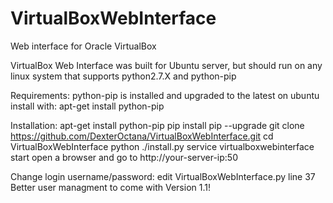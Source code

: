 # VirtualBoxWebInterface
Web interface for Oracle VirtualBox

VirtualBox Web Interface was built for Ubuntu server, but should run on any linux system that supports python2.7.X and python-pip

Requirements: 
  python-pip is installed and upgraded to the latest
  on ubuntu install with: apt-get install python-pip
  
Installation:
  apt-get install python-pip
  pip install pip --upgrade
  git clone https://github.com/DexterOctana/VirtualBoxWebInterface.git
  cd VirtualBoxWebInterface
  python ./install.py
  service virtualboxwebinterface start
  open a browser and go to http://your-server-ip:50
  
Change login username/password:
  edit VirtualBoxWebInterface.py line 37
  Better user managment to come with Version 1.1!

